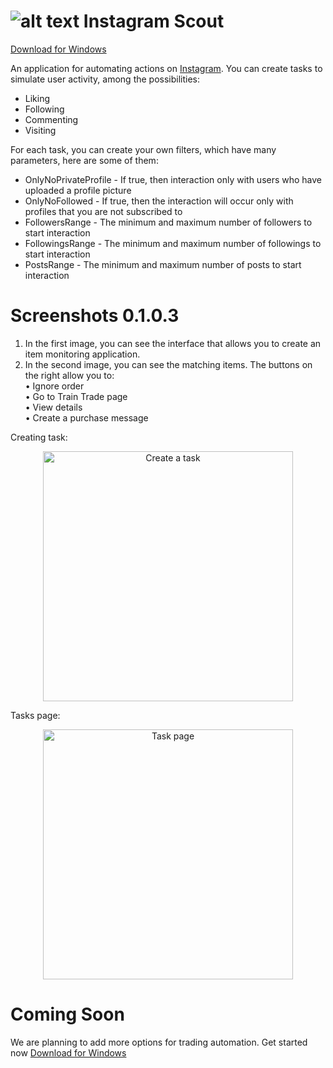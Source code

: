 # ![alt text](https://user-images.githubusercontent.com/45703525/104408099-58d73c00-5574-11eb-9cc5-f073ba7c2c04.png) Instagram Scout
[Download for Windows](https://github.com/Abaxoth/PoeMerchant/raw/master/Poe%20Merchant.zip)<br/>

An application for automating actions on [Instagram](https://www.instagram.com/). You can create tasks to simulate user activity, among the possibilities:<br/>
- Liking
- Following
- Commenting
- Visiting

For each task, you can create your own filters, which have many parameters, here are some of them:<br/>
- OnlyNoPrivateProfile - If true, then interaction only with users who have uploaded a profile picture<br/>
- OnlyNoFollowed - If true, then the interaction will occur only with profiles that you are not subscribed to<br/>
- FollowersRange - The minimum and maximum number of followers to start interaction<br/>
- FollowingsRange - The minimum and maximum number of followings to start interaction<br/>
- PostsRange - The minimum and maximum number of posts to start interaction<br/>

# Screenshots 0.1.0.3
1) In the first image, you can see the interface that allows you to create an item monitoring application.<br/>
2) In the second image, you can see the matching items. The buttons on the right allow you to:<br/>
    • Ignore order<br/>
    • Go to Train Trade page<br/>
    • View details<br/>
    • Create a purchase message<br/>
    
Creating task:
<p align="center">
  <img src="https://user-images.githubusercontent.com/45703525/104409176-bd939600-5576-11eb-8d64-55b5843a40a2.PNG" width="400" title="Create a task"><br/>  
</p>

Tasks page:
<p align="center">
  <img src="https://user-images.githubusercontent.com/45703525/104409178-be2c2c80-5576-11eb-9582-b9b7b40518f7.PNG" width="400" alt="Task page"><br/>
</p>

# Coming Soon
We are planning to add more options for trading automation. Get started now [Download for Windows](https://github.com/Abaxoth/PoeMerchant/raw/master/Poe%20Merchant.zip)

